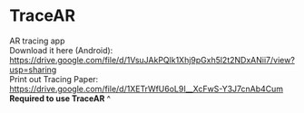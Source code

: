 # TraceAR
AR tracing app<br>
Download it here (Android): https://drive.google.com/file/d/1VsuJAkPQlk1Xhj9pGxh5l2t2NDxANii7/view?usp=sharing<br>
Print out Tracing Paper: https://drive.google.com/file/d/1XETrWfU6oL9I__XcFwS-Y3J7cnAb4Cum
<br>**Required to use TraceAR** ^

